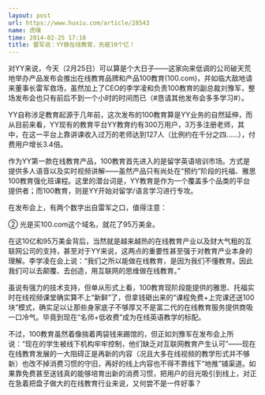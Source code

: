 ```yaml
---
layout: post
url: https://www.huxiu.com/article/28543
name: 虎嗅
time: 2014-02-25 17:18
title: 雷军说：YY做在线教育，先砸10个亿！
---
```

对YY来说，今天（2月25日）可以算是个大日子——这家向来低调的公司破天荒地举办产品发布会推出在线教育品牌和产品100教育(100.com)，并如临大敌地请来董事长雷军救场，虽然加上了CEO的李学凌和负责100教育的副总裁刘豫军，整场发布会也只有前后不到一个小时的时间而已（#恳请其他发布会多多学习#）。

YY自称涉足教育起源于几年前，这次发布的100教育算是YY业务的自然延伸，而从目前来看，YY现有的教育平台YY教育约有300万用户，3万多注册老师，其中，在这一平台上靠讲课收入过万的老师达到127人（比例约在千分之四……），付费用户增长3.4倍。

作为YY第一款在线教育产品，100教育首先进入的是留学英语培训市场。方式是提供多人语音以及实时视频讲解——虽然产品只有尚处在“预约”阶段的托福、雅思100教育强化班课程。这里的潜台词是，YY教育是作为一个覆盖多个品类的平台提供者；而100教育，则是YY开始对留学/语言学习进行专攻。

在发布会上，有两个数字出自雷军之口，值得注意：

② 光是买100.com这个域名，就花了95万美金。

在这10亿和95万美金背后，当然就是越来越热的在线教育产业以及财大气粗的互联网公司的支持，甚至对于YY来说，这两点的重要性甚至强于对教育产业本身的理解。李学凌在会上说：“我们之所以能做在线教育，是因为我们不懂教育。因此我们可以去颠覆、去创造，用互联网的思维做在线教育。”

虽说有强力的技术支持，但单从形式上看，100教育现阶段能提供的雅思、托福实时在线视频课堂确实算不上“新鲜”了，但拿钱砸出来的“课程免费+上完课还送100块”模式，确实足以让那些身家底子不够厚又不是富二代的在线教育服务提供商吸一口冷气。毕竟到现在“名师+低收费”成为在线英语教学的标配。

不过，100教育虽然着像揣着两袋钱来踢馆的，但正如刘豫军在发布会上所说：“现在的学生被线下机构牢牢控制，他们缺乏对互联网教育产生认可”——现在在线教育发展的一大阻碍正是再新的内容（况且大多在线视频的教学形式并不够新）也改不掉消费习惯的守旧，再好的线上内容也不得不靠线下“地推”铺渠道。如果靠免费甚至送钱真的能够培育出新的消费习惯，把用户的目光吸引到线上，对正在急着把盘子做大的在线教育行业来说，又何尝不是一件好事？

